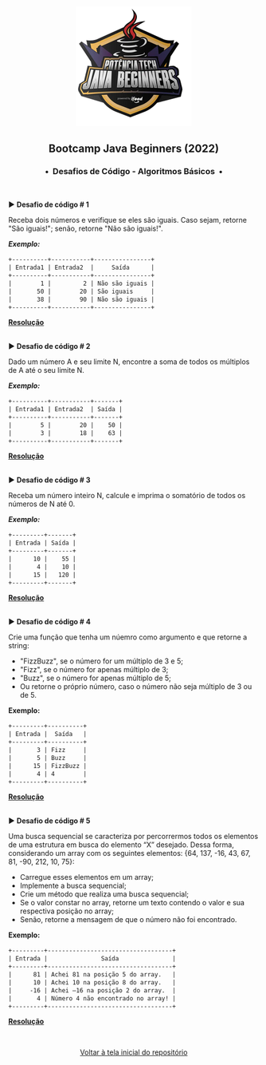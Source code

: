 <div align="center">
<img src="https://github.com/michelelozada/Bootcamp-DIO-Java-Beginners/blob/main/assets/logo.png">
<h2>Bootcamp Java Beginners (2022)</h2>
<h3>•&nbsp; Desafios de Código - Algoritmos Básicos &nbsp;•</h3>
</div>
&nbsp;
&nbsp;

:arrow_forward: **Desafio de código # 1**   

Receba dois números e verifique se eles são iguais. Caso sejam, retorne "São iguais!"; senão, retorne "Não são iguais!".   
 
***Exemplo:***
```
+----------+-----------+----------------+
| Entrada1 | Entrada2  |     Saída      |
+----------+-----------+----------------+
|        1 |         2 | Não são iguais |
|       50 |        20 | São iguais     |
|       38 |        90 | Não são iguais |
+----------+-----------+----------------+
```
[**Resolução**](https://github.com/michelelozada/Bootcamp-DIO-Java-Beginners/tree/main/2-Desafios-de-Codigo-Basicos/files/desafio-basico-1.java)
&nbsp;

&nbsp;  
:arrow_forward: **Desafio de código # 2**   

Dado um número A e seu limite N, encontre a soma de todos os múltiplos de A até o seu limite N.  

***Exemplo:***
```
+----------+-----------+-------+
| Entrada1 | Entrada2  | Saída |
+----------+-----------+-------+
|        5 |        20 |    50 |
|        3 |        18 |    63 |
+----------+-----------+-------+
```
[**Resolução**](https://github.com/michelelozada/Bootcamp-DIO-Java-Beginners/tree/main/2-Desafios-de-Codigo-Basicos/files/desafio-basico-2.java)
&nbsp;

&nbsp;  
:arrow_forward: **Desafio de código # 3**  

Receba um número inteiro N, calcule e imprima o somatório de todos os números de N até 0.  
 
***Exemplo:***
```
+---------+-------+
| Entrada | Saída |
+---------+-------+
|      10 |    55 |
|       4 |    10 |
|      15 |   120 |
+---------+-------+
```
[**Resolução**](https://github.com/michelelozada/Bootcamp-DIO-Java-Beginners/tree/main/2-Desafios-de-Codigo-Basicos/files/desafio-basico-3.java)
&nbsp;

&nbsp;  
:arrow_forward: **Desafio de código # 4**

Crie uma função que tenha um núemro como argumento e que retorne a string:
 - "FizzBuzz", se o número for um múltiplo de 3 e 5;
 - "Fizz", se o número for apenas múltiplo de 3; 
 - "Buzz", se o número for apenas múltiplo de 5;
 - Ou retorne o próprio número, caso o número não seja múltiplo de 3 ou de 5.  

**Exemplo:**  
```
+---------+----------+
| Entrada |  Saída   |
+---------+----------+
|       3 | Fizz     |
|       5 | Buzz     |
|      15 | FizzBuzz |
|       4 | 4        |
+---------+----------+
```
[**Resolução**](https://github.com/michelelozada/Bootcamp-DIO-Java-Beginners/tree/main/2-Desafios-de-Codigo-Basicos/files/desafio-basico-4.java)
&nbsp;

&nbsp;  
:arrow_forward: **Desafio de código # 5**

Uma busca sequencial se caracteriza por percorrermos todos os elementos de uma estrutura em busca do elemento “X” desejado. Dessa forma,
considerando um array com os seguintes elementos: {64, 137, -16, 43, 67, 81, -90, 212, 10, 75}: 
 - Carregue esses elementos em um array;  
 - Implemente a busca sequencial; 
 - Crie um método  que realiza uma busca sequencial;  
 - Se o valor constar no array, retorne um texto contendo o valor e sua respectiva posição no array; 
 - Senão, retorne a mensagem de que o número não foi encontrado.  

**Exemplo:** 
```
+---------+-----------------------------------+
| Entrada |               Saída               |
+---------+-----------------------------------+
|      81 | Achei 81 na posição 5 do array.   |
|      10 | Achei 10 na posição 8 do array.   |
|     -16 | Achei –16 na posição 2 do array.  |
|       4 | Número 4 não encontrado no array! |
+---------+-----------------------------------+
```
[**Resolução**](https://github.com/michelelozada/Bootcamp-DIO-Java-Beginners/tree/main/2-Desafios-de-Codigo-Basicos/files/desafio-basico-5.java)
&nbsp;

&nbsp;    
<div align="center">
<a href="https://github.com/michelelozada/Bootcamp-DIO-Java-Beginners">Voltar à tela inicial do repositório</a>
</div>